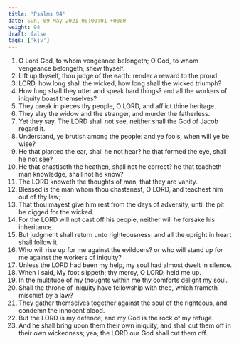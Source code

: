 ```yaml
---
title: 'Psalms 94'
date: Sun, 09 May 2021 00:00:01 +0000
weight: 94
draft: false
tags: ['kjv'] 
---
```


1. O Lord God, to whom vengeance belongeth; O God, to whom vengeance belongeth, shew thyself.
2. Lift up thyself, thou judge of the earth: render a reward to the proud.
3. LORD, how long shall the wicked, how long shall the wicked triumph?
4. How long shall they utter and speak hard things? and all the workers of iniquity boast themselves?
5. They break in pieces thy people, O LORD, and afflict thine heritage.
6. They slay the widow and the stranger, and murder the fatherless.
7. Yet they say, The LORD shall not see, neither shall the God of Jacob regard it.
8. Understand, ye brutish among the people: and ye fools, when will ye be wise?
9. He that planted the ear, shall he not hear? he that formed the eye, shall he not see?
10. He that chastiseth the heathen, shall not he correct? he that teacheth man knowledge, shall not he know?
11. The LORD knoweth the thoughts of man, that they are vanity.
12. Blessed is the man whom thou chastenest, O LORD, and teachest him out of thy law;
13. That thou mayest give him rest from the days of adversity, until the pit be digged for the wicked.
14. For the LORD will not cast off his people, neither will he forsake his inheritance.
15. But judgment shall return unto righteousness: and all the upright in heart shall follow it.
16. Who will rise up for me against the evildoers? or who will stand up for me against the workers of iniquity?
17. Unless the LORD had been my help, my soul had almost dwelt in silence.
18. When I said, My foot slippeth; thy mercy, O LORD, held me up.
19. In the multitude of my thoughts within me thy comforts delight my soul.
20. Shall the throne of iniquity have fellowship with thee, which frameth mischief by a law?
21. They gather themselves together against the soul of the righteous, and condemn the innocent blood.
22. But the LORD is my defence; and my God is the rock of my refuge.
23. And he shall bring upon them their own iniquity, and shall cut them off in their own wickedness; yea, the LORD our God shall cut them off.

